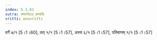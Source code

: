 ```yaml
---
index: 5.1.61
sutra: सप्तनोऽञ् छन्दसि
vritti: anuvritti
---
```


 वर्गे ७/१ [5।1।60],   तत् १/१  [5।1।57], अस्य  ६/१ [5।1।57], परिमाणम्  १/१ [5।1।57]